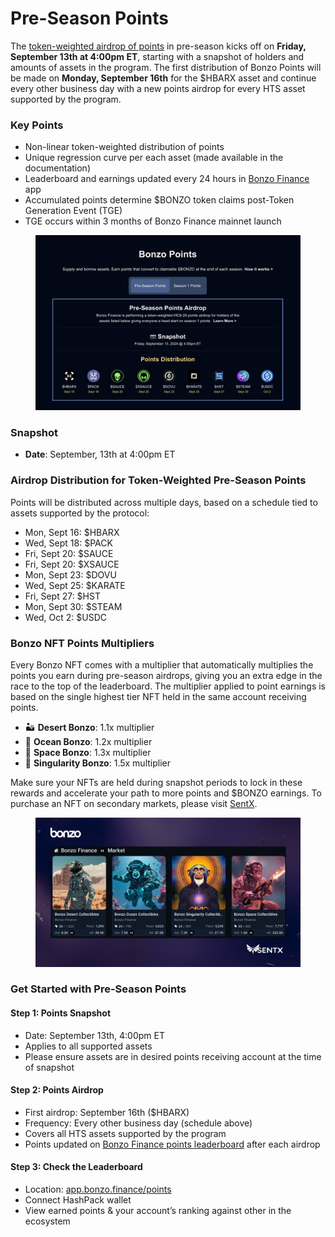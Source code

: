 # Pre-Season Points

The [token-weighted airdrop of points](https://app.bonzo.finance/points) in pre-season kicks off on **Friday, September 13th at 4:00pm ET**, starting with a snapshot of holders and amounts of assets in the program. The first distribution of Bonzo Points will be made on **Monday, September 16th** for the $HBARX asset and continue every other business day with a new points airdrop for every HTS asset supported by the program.

### **Key Points**

* Non-linear token-weighted distribution of points
* Unique regression curve per each asset (made available in the documentation)
* Leaderboard and earnings updated every 24 hours in [Bonzo Finance](https://app.bonzo.finance/points) app
* Accumulated points determine $BONZO token claims post-Token Generation Event (TGE)
* TGE occurs within 3 months of Bonzo Finance mainnet launch

<figure><img src="../../.gitbook/assets/image.png" alt=""><figcaption></figcaption></figure>

### **Snapshot**

* **Date**: September, 13th at 4:00pm ET

### **Airdrop Distribution for Token-Weighted Pre-Season Points**

Points will be distributed across multiple days, based on a schedule tied to assets supported by the protocol:

* Mon, Sept 16: $HBARX
* Wed, Sept 18: $PACK
* Fri, Sept 20: $SAUCE
* Fri, Sept 20: $XSAUCE
* Mon, Sept 23: $DOVU
* Wed, Sept 25: $KARATE
* Fri, Sept 27: $HST
* Mon, Sept 30: $STEAM
* Wed, Oct 2: $USDC

### **Bonzo NFT Points Multipliers**

Every Bonzo NFT comes with a multiplier that automatically multiplies the points you earn during pre-season airdrops, giving you an extra edge in the race to the top of the leaderboard. The multiplier applied to point earnings is based on the single highest tier NFT held in the same account receiving points.

* 🏜️ **Desert Bonzo**: 1.1x multiplier
* 🌊 **Ocean Bonzo**: 1.2x multiplier
* 🚀 **Space Bonzo**: 1.3x multiplier
* 🌌 **Singularity Bonzo**: 1.5x multiplier

Make sure your NFTs are held during snapshot periods to lock in these rewards and accelerate your path to more points and $BONZO earnings. To purchase an NFT on secondary markets, please visit [SentX](https://sentx.io/nft-marketplace/creators/bonzo-finance).

<figure><img src="../../.gitbook/assets/Sentx_collectibles.jpg" alt=""><figcaption></figcaption></figure>

### Get Started with Pre-Season Points

#### Step 1: Points Snapshot

* Date: September 13th, 4:00pm ET
* Applies to all supported assets
* Please ensure assets are in desired points receiving account at the time of snapshot

#### Step 2: Points Airdrop

* First airdrop: September 16th ($HBARX)
* Frequency: Every other business day (schedule above)
* Covers all HTS assets supported by the program
* Points updated on [Bonzo Finance points leaderboard](https://app.bonzo.finance/points) after each airdrop

#### Step 3: Check the Leaderboard

* Location: [app.bonzo.finance/points](http://app.bonzo.finance/points)
* Connect HashPack wallet
* View earned points & your account’s ranking against other in the ecosystem
